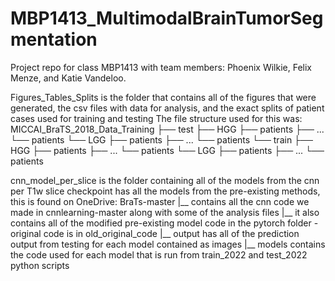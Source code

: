 # MBP1413_MultimodalBrainTumorSegmentation
Project repo for class MBP1413 with team members: Phoenix Wilkie, Felix Menze, and Katie Vandeloo.

Figures_Tables_Splits is the folder that contains all of the figures that were generated, the csv files with data for analysis, and the exact splits of patient cases used for training and testing
  The file structure used for this was:
    MICCAI_BraTS_2018_Data_Training
    ├── test
        ├── HGG
            ├── patients
            ├── ...
            └── patients
        └── LGG
            ├── patients
            ├── ...
            └── patients
    └── train
        ├── HGG
            ├── patients
            ├── ...
            └── patients
        └── LGG
            ├── patients
            ├── ...
            └── patients

cnn_model_per_slice is the folder containing all of the models from the cnn per T1w slice
checkpoint has all the models from the pre-existing methods, this is found on OneDrive:
BraTs-master
|__ contains all the cnn code we made in cnnlearning-master along with some of the analysis files
|__ it also contains all of the modified pre-existing model code in the pytorch folder - original code is in old_original_code
     |__ output has all of the prediction output from testing for each model contained as images
     |__ models contains the code used for each model that is run from train_2022 and test_2022 python scripts
